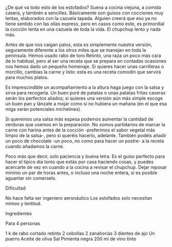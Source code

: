 ¿De qué va todo esto de los estofados? Suena a cocina viejuna, a comida casera, y 
también a sencillez. Básicamente son guisos con cocciones muy lentas, elaborados con 
la cazuela tapada. Alguien creerá que eso ya no tiene sentido con las ollas express, 
pero en casos como este, es primordial la cocción lenta en una cazuela de toda la 
vida. El chupchup lento y nada más.

Antes de que nos caigan palos, esta es simplemente nuestra versión, seguramente 
diferente a los otros miles que se manejan en toda la península. Hemos usado rabo de 
toro Retinto, una raza un poco más cara de lo habitual, pero al ser una receta que se 
prepara en contadas ocasiones nos hemos dado un pequeño homenaje. Si quieres hacer 
unas carrilleras o morcillo, cambias la carne y listo: esta es una receta comodín que 
servirá para muchos platos.

Es imprescindible un acompañamiento a la altura haga juego con la salsa y sirva para 
recogerla. Un buen puré de patatas o unas patatas fritas caseras serán los perfectos 
aliados; si quieres una versión aún más simple escoge un buen pan y lánzate a mojar 
como si no hubiera un mañana (en el que esa miga serán potenciales michelines).

Si queremos una salsa más espesa podemos aumentar la cantidad de verduras que usemos 
en la preparación. No somos partidarios de marcar la carne con harina antes de la 
cocción -preferimos el sabor vegetal más limpio de la salsa-, pero si queréis hacerlo, 
adelante. También podéis añadir un poco de chocolate -un poco, no como para hacer un 
postre- a la receta cuando añadamos la carne.

Poco más que decir, solo paciencia y buena letra. Es el guiso perfecto para hacer el 
típico día tonto que estás por casa haciendo cosas, y puedes acercarte de vez en 
cuando a la cocina a revisar el chupchup. Dejar reposar mínimo un par de horas antes, 
o incluso una noche entera, si es posible aguantar sin comerselo.

Dificultad

No hace falta ser ingeniero aeronáutico Los estofados solo necesitan mimos y lentitud.

Ingredientes

Para 4 personas

1 k de rabo cortado retinto
2 cebollas
2 zanahorias
3 dientes de ajo
Un puerro
Aceite de oliva
Sal
Pimienta negra
200 ml de vino tinto
